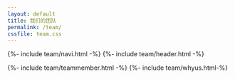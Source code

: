 ```yaml
---
layout: default
title: 我们的团队
permalink: /team/
cssfile: team.css
---
```


{%- include team/navi.html -%}
{%- include team/header.html -%}

{%- include team/teammember.html -%}
{%- include team/whyus.html-%}